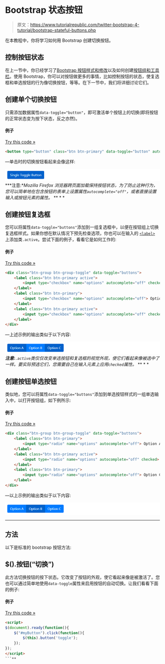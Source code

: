 # Bootstrap 状态按钮

> 原文：<https://www.tutorialrepublic.com/twitter-bootstrap-4-tutorial/bootstrap-stateful-buttons.php>

在本教程中，你将学习如何用 Bootstrap 创建切换按钮。

## 控制按钮状态

在上一节中，你已经学习了[Bootstrap 按钮样式和修改](bootstrap-buttons.php)以及如何创建[按钮组和工具栏](bootstrap-button-groups.php)。使用 Bootstrap，你可以对按钮做更多的事情，比如控制按钮的状态，使复选框和单选按钮的行为像切换按钮，等等。在下一节中，我们将详细讨论它们。

## 创建单个切换按钮

只需添加数据属性`data-toggle="button"`，即可激活单个按钮上的切换(即将按钮的正常状态变为按下状态，反之亦然)。

#### 例子

[Try this code »](../codelab.php?topic=bootstrap-4&file=single-toggle-button "Try this code using online Editor")

```html
<button type="button" class="btn btn-primary" data-toggle="button" autocomplete="off">Single Toggle Button</button>
```

—单击时的切换按钮看起来会像这样:

[![Bootstrap Single Toggle Button](img/20cee8c0dde159325947495be8362f12.png)](../codelab.php?topic=bootstrap-4&file=single-toggle-button)  ***注意:**Mozilla Firefox 浏览器跨页面加载保持按钮状态，为了防止这种行为，您可以简单地在包含按钮的表单上设置属性`autocomplete="off"`，或者直接设置输入或按钮元素的属性。*  ** * *

## 创建按钮复选框

您可以将属性`data-toggle="buttons"`添加到一组复选框中，以便在按钮组上切换复选框样式。如果你想在默认情况下预先检查选项，你也可以在输入的 [`<label>`](/html-reference/html-label-tag.php) 上添加类`.active`。尝试下面的例子，看看它是如何工作的:

#### 例子

[Try this code »](../codelab.php?topic=bootstrap-4&file=buttons-checkbox "Try this code using online Editor")

```html
<div class="btn-group btn-group-toggle" data-toggle="buttons">
    <label class="btn btn-primary active">
        <input type="checkbox" name="options" autocomplete="off" checked> Option A
    </label>
    <label class="btn btn-primary">
        <input type="checkbox" name="options" autocomplete="off"> Option B
    </label>
    <label class="btn btn-primary active">
        <input type="checkbox" name="options" autocomplete="off" checked> Option C
    </label>
</div>
```

—上述示例的输出类似于以下内容:

[![Bootstrap Buttons Checkbox](img/73d771c583fec9735491c82b3749d336.png)](../codelab.php?topic=bootstrap-4&file=buttons-checkbox)  ***注意:**`.active`类仅仅改变单选按钮和复选框的视觉外观，使它们看起来像被选中了一样。要实际预选它们，您需要自己在输入元素上应用`checked`属性。*  ** * *

## 创建按钮单选按钮

类似地，您可以将属性`data-toggle="buttons"`添加到单选按钮样式的一组单选输入中，以打开按钮组，如下例所示:

#### 例子

[Try this code »](../codelab.php?topic=bootstrap-4&file=buttons-radio "Try this code using online Editor")

```html
<div class="btn-group btn-group-toggle" data-toggle="buttons">
    <label class="btn btn-primary">
        <input type="radio" name="options" autocomplete="off"> Option A
    </label>
    <label class="btn btn-primary active">
        <input type="radio" name="options" autocomplete="off" checked> Option B
    </label>
    <label class="btn btn-primary">
        <input type="radio" name="options" autocomplete="off"> Option C
    </label>
</div>
```

—以上示例的输出类似于以下内容:

[![Bootstrap Buttons Radio](img/7776c4a2fdfa4bcef15fd8e9c26c9f93.png)](../codelab.php?topic=bootstrap-4&file=buttons-radio) 

* * *

## 方法

以下是标准的 bootstrap 按钮方法:

## $().按钮(“切换”)

此方法切换按钮的按下状态。它改变了按钮的外观，使它看起来像是被激活了。您也可以通过简单地使用`data-toggle`属性来启用按钮的自动切换。让我们看看下面的例子:

#### 例子

[Try this code »](../codelab.php?topic=bootstrap-4&file=toggle-button-method "Try this code using online Editor")

```html
<script>
$(document).ready(function(){
    $("#myButton").click(function(){
        $(this).button('toggle');
    });
});
</script>
```**